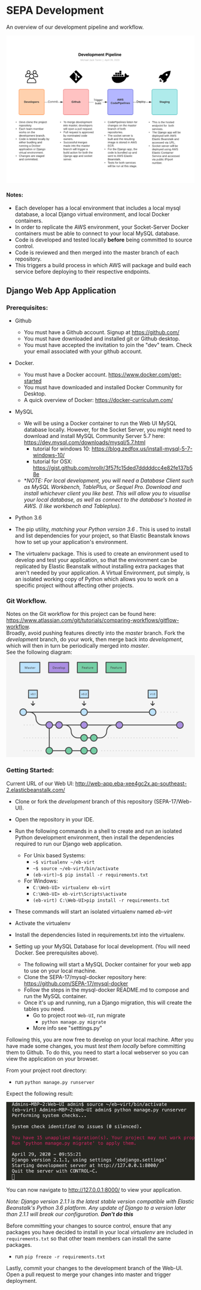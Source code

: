 # SEPA Development

An overview of our development pipeline and workflow. 


![Development Workflow](readme-resources/dev-workflow.png?raw=true "Dev Workflow")

#### Notes: 
* Each developer has a local environment that includes a local mysql database, a local Django virtual environment, and local Docker containers. 
* In order to replicate the AWS environment, your Socket-Server Docker containers must be able to connect to your local MySQL database. 
* Code is developed and tested locally **before** being committed to source control. 
* Code is reviewed and then merged into the master branch of each repository. 
* This triggers a build process in which AWS will package and build each service before deploying to their respective endpoints. 

## Django Web App Application 

### Prerequisites: 

* Github
    * You must have a Github account. Signup at <https://github.com/>
    * You must have downloaded and installed git or Github desktop.
    * You must have accepted the invitation to join the "dev" team. 
      Check your email associated with your github account.
* Docker. 
  * You must have a Docker account. <https://www.docker.com/get-started>
  * You must have downloaded and installed Docker Community for Desktop. 
  * A quick overview of Docker: <https://docker-curriculum.com/>

* MySQL
  * We will be using a Docker container to run the Web UI MySQL database locally. However, for the Socket Server, you might need to download and install MySQL Community Server 5.7 here: <https://dev.mysql.com/downloads/mysql/5.7.html>
      * tutorial for windows 10: <https://blog.zedfox.us/install-mysql-5-7-windows-10/>  
      * tutorial for OSX: <https://gist.github.com/nrollr/3f57fc15ded7dddddcc4e82fe137b58e>  
  * **NOTE: For local development, you will need a Database Client such as MySQL Workbench, TablePlus, or Sequel Pro. Download and install whichever client you like best. This will allow you to visualise your local database, as well as connect to the database's hosted in AWS. (I like workbench and Tableplus).*

* Python 3.6
 
* The pip utility, *matching your Python version 3.6* . This is used to install and list dependencies for your project, so that Elastic Beanstalk knows how to set up your application's environment.
* The virtualenv package. This is used to create an environment used to develop and test your application, so that the environment can be replicated by Elastic Beanstalk without installing extra packages that aren't needed by your application. A Virtual Environment, put simply, is an isolated working copy of Python which
allows you to work on a specific project without affecting other projects.

### Git Workflow. 
Notes on the Git workflow for this project can be found here: <https://www.atlassian.com/git/tutorials/comparing-workflows/gitflow-workflow>.   
Broadly, avoid pushing features directly into the *master* branch. Fork the *development* branch, do your work, then merge back into *development*, which will then in turn be periodically merged into *master*.   
See the following diagram: 
![Git Workflow](readme-resources/git.png?raw=true "git")


### Getting Started: 

Current URL of our Web UI: <http://web-app.eba-xee4gc2x.ap-southeast-2.elasticbeanstalk.com/>

* Clone or fork the *development* branch of this repository (SEPA-17/Web-UI).
* Open the repository in your IDE.
* Run the following commands in a shell to create and run an isolated Python development environment, then install the dependencies required to run our Django web application.
    * For Unix based Systems: 
      * `~$ virtualenv ~/eb-virt`
      * `~$ source ~/eb-virt/bin/activate`
      * `(eb-virt)~$ pip install -r requirements.txt`
    * For Windows: 
      * `C:\Web-UI> virtualenv eb-virt`
      * `C:\Web-UI> eb-virt\Scripts\activate `
      * `(eb-virt) C:\Web-UI>pip install -r requirements.txt`
* These commands will start an isolated virtualenv named *eb-virt*
* Activate the virtualenv
* Install the dependencies listed in requirements.txt into the virtualenv.

* Setting up your MySQL Database for local development. (You will need Docker. See prerequisites above).
  * The following will start a MySQL Docker container for your web app to use on your local machine.
  * Clone the SEPA-17/mysql-docker repository here: <https://github.com/SEPA-17/mysql-docker>
  * Follow the steps in the mysql-docker README.md to compose and run the MySQL container. 
  * Once it's up and running, run a Django migration, this will create the tables you need.
     - Go to project root `Web-UI`, run migrate
          - `python manage.py migrate`
    * More info see "setttings.py"
            
Following this, you are now free to develop on your local machine.
After you have made some changes, you must *test them locally* before committing them to Github. To do this, you need to start a local webserver so you can view the application on your browser. 

From your project root directory: 

* run `python manage.py runserver`

Expect the following result:

![Local Server](readme-resources/localserver.png?raw=true "Local Server")


You can now navigate to <http://127.0.0.1:8000/> to view your application. 

*Note: Django version 2.1.1 is the latest stable version compatible with Elastic Beanstalk's Python 3.6 platform. Any update of Django to a version later than 2.1.1 will break our configuration. **Don't do this***

Before committing your changes to source control, ensure that any packages you have decided to install in your local *virtualenv* are included in `requirements.txt` so that other team members can install the same packages. 
* run `pip freeze -r requirements.txt`

Lastly, commit your changes to the development branch of the Web-UI. 
Open a pull request to merge your changes into master and trigger deployment. 

